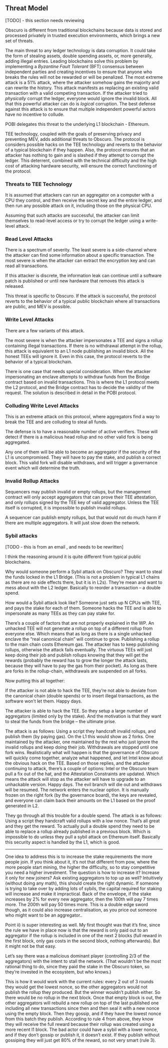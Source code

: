 ## Threat Model

[TODO] - this section needs reviewing

Obscuro is different from traditional blockchains because data is stored and processed privately in trusted execution environments, which brings a new set of threats.

The main threat to any ledger technology is data corruption. It could take the form of stealing assets, double spending assets, or, more generally, adding illegal entries.
Leading blockchains solve this problem by implementing a _Byzantine Fault Tolerant_ (BFT) consensus between independent parties and creating incentives to ensure that anyone who breaks the rules will not be rewarded or will be penalized. The most extreme attack is a 51% attack, where the attacker somehow gains the majority and can rewrite the history. This attack manifests as replacing an existing valid transaction with a valid competing transaction. If the attacker tried to _physically_ corrupt the ledger, everyone would ignore the invalid block. All that this powerful attacker can do is _logical_ corruption. The best defense against this attack is to ensure that multiple independent powerful actors have no incentive to collude.

POBI delegates this threat to the underlying L1 blockchain - Ethereum.

TEE technology, coupled with the goals of preserving privacy and preventing MEV, adds additional threats to Obscuro. The protocol is considers possible hacks on the TEE technology and reverts to the behavior of a typical blockchain if they happen. Also, the protocol ensures that an attacker has nothing to gain and is slashed if they attempt to corrupt the ledger.
This deterrent, combined with the technical difficulty and the high cost of attacking hardware security, will ensure the correct functioning of the protocol.

### Threats to TEE Technology
It is assumed that attackers can run an aggregator on a computer with a CPU they control, and then receive the secret key and the entire ledger, and then run any possible attack on it, including those on the physical CPU.

Assuming that such attacks are successful, the attacker can limit themselves to read-level access or try to corrupt the ledger using a write-level attack.

### Read Level Attacks
There is a spectrum of severity. The least severe is a side-channel where the attacker can find some information about a specific transaction. The most severe is when the attacker can extract the encryption key and can read all transactions.

If this attacker is discrete, the information leak can continue until a software patch is published or until new hardware that removes this attack is released.

This threat is specific to Obscuro. If the attack is successful, the protocol reverts to the behavior of a typical public blockchain where all transactions are public, and MEV is possible.

### Write Level Attacks
There are a few variants of this attack.

The most severe is when the attacker impersonates a TEE and signs a rollup containing illegal transactions. If there is no withdrawal attempt in the rollup, this attack is equivalent to an L1 node publishing an invalid block. All the honest TEEs will ignore it. Even in this case, the protocol reverts to the behavior of a typical blockchain.

There is one case that needs special consideration. When the attacker impersonating an enclave attempts to withdraw funds from the Bridge contract based on invalid transactions. This is where the L1 protocol meets the L2 protocol, and the Bridge contract has to decide the validity of the request. The solution is described in detail in the POBI protocol.

### Colluding Write Level Attacks
This is an extreme attack on this protocol, where aggregators find a way to break the TEE and are colluding to steal all funds.

The defense is to have a reasonable number of active verifiers. These will detect if there is a malicious head rollup and no other valid fork is being aggregated.

Any one of them will be able to become an aggregator if the security of the L1 is uncompromised.  They will have to pay the stake, and publish a correct block. This valid fork will disable withdraws, and will trigger a governance event which will determine the truth.

### Invalid Rollup Attacks
Sequencers may publish invalid or empty rollups, but the management contract will only accept aggregators that can prove their TEE attestation, and only rollups signed by the TEE key of valid aggregator. Unless the TEE itself is corrupted, it is impossible to publish invalid rollups.

A sequencer can publish empty rollups, but that would not do much harm if there are multiple aggregators. It will just slow down the network.


### Sybil attacks
[TODO - this is from an email , and needs to be rewritten]

I think the reasoning around it is quite different from typical public blockchains.

Why would someone perform a Sybil attack on Obscuro?
They want to steal the funds locked in the L1 Bridge. (This is not a problem in typical L1 chains as there are no side effects there, but it is in L2s).
They’re mean and want to mess about with the L2 ledger. Basically to reorder a transaction – a double spend.

How would a Sybil attack look like?
Someone just sets up N CPUs with TEE, and pays the stake for each of them.
Someone hacks the TEE and is able to impersonate as many TEEs as they can pay stake for.

There’s a couple of factors that are not properly explained in the WP.
An unhacked TEE will not generate a rollup on top of a different rollup from everyone else. Which means that as long as there is a single unhacked enclave the “real canonical chain” will continue to grow.
Publishing a rollup to the main chain costs Ethereum gas. The attacker has to keep publishing rollups, otherwise the attack fails eventually. The virtuous TEEs will just keep doing their job and publish rollups knowing that they will get the rewards (probably the reward has to grow the longer the attack lasts, because they will have to pay the gas from their pocket).
As long as there are forks in the rollup-chain, withdrawals are suspended on all forks.


Now putting this all together:

If the attacker is not able to hack the TEE, they’re not able to deviate from the canonical chain (double spends) or to insert illegal transactions, as the software won’t let them. Happy days.

The attacker is able to hack the TEE. So they setup a large number of aggregators (limited only by the stake).
And the motivation is that they want to steal the funds from the bridge – the ultimate prise.

The attack is as follows:
Using a script they handcraft invalid rollups, and publish them (by paying gas). On the L1 this would show as 2 forks. One maintained by the attacker, one maintained by the rest who just ignore the invalid rollups and keep doing their job.
Withdrawals are stopped until one fork wins.
Realistically what will happen is that the governance of Obscuro will quickly come together, analyze what happened, and let Intel know about the obvious hack on the TEE. Based on those replies, and the attacker continuing to attack, there’s a couple of options:
Intel or the Obscuro team pull a fix out of the hat, and the Attestation Constraints are updated. Which means the attack will stop as the attacker will have to upgrade to an unhackable version. Happy days. The evil branch will die out and withdraws will be resumed.
The network enters the nuclear option. It is manually frozen on the right fork (by the governance board), the keys are revealed, and everyone can claim back their amounts on the L1 based on the proof generated in L2.

They go through all this trouble for a double spend.
The attack is as follows:
Using a script they handcraft valid rollups with a low nonce. That’s all great and they get the reward. To actually pull a double spend they need to be able to replace a rollup already published in a previous block. Which is impossible to do unless they pull a sybil attack on Ethereum itself.
Basically this security aspect is handled by the L1, which is good.
 

----
One idea to address this is to increase the stake requirements the more people join. If you think about it, it’s not that different from pow, where the more people start mining, the higher the difficulty, so to stay competitive you need a higher investment.
The question is how to increase it? Increase it only for new joiners? Ask existing aggregators to top up as well?
Intuitively (without doing any math), this should create the right dynamic. If someone is trying to take over by adding lots of sybils, the capital required for staking will increase and make it impractical. Back of the envelope, if the stake increases by 2% for every new aggregator, then the 100th will pay 7 times more. The 200th will pay 50 times more.
This is a double edge sword though, as it could also increase centralisation, as you price out someone who might want to be an aggregator..

Point ii) is super interesting as well.
My first thought was that it’s fine, since the rule we have in place now is that the reward is only paid out to an aggregator if the rollup is included in one of the next 2 blocks (full reward in the first block, only gas costs in the second block, nothing afterwards). But it might not be that easy.



Let’s say there was a malicious dominant player (controlling 2/3 of the aggregators) with the intent to stall the network. (That wouldn’t be the most rational thing to do, since they paid the stake in the Obscuro token, so they’re invested in the ecosystem, but who knows.)

This is how it would work with the current rules:
every 2 out of 3 rounds they would get the lowest nonce, so the other aggregators would not publish the rollup they produced.
But the winner wouldn’t publish either. So there would be no rollup in the next block.
Once that empty block is out, the other aggregators will rebuild a new rollup on top of the last published one including all new transactions since then and then seal it with a new nonce using the empty block.
Then they gossip, and if they have the lowest nonce from this batch they publish. According to rule 4 from above, they know they will receive the full reward because their rollup was created using a more recent l1 block. The bad actor could have a sybil with a lower nonce, and if they don’t gossip or publish it, it doesn’t exist. If they publish without gossiping they will just get 80% of the reward, so not very smart (rule 3).
